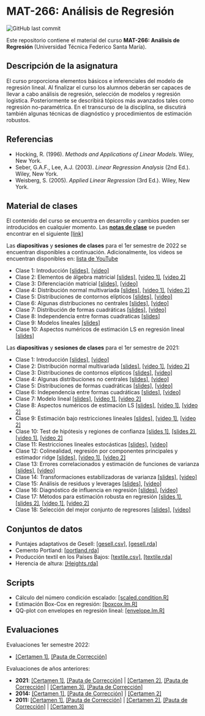 # MAT-266: Análisis de Regresión
![GitHub last commit](https://img.shields.io/github/last-commit/faosorios/Curso-Regresion)

Este repositorio contiene el material del curso **MAT-266: Análisis de Regresión** (Universidad Técnica Federico Santa María).

## Descripción de la asignatura

El curso proporciona elementos básicos e inferenciales del modelo de regresión lineal. Al finalizar el curso los alumnos deberán ser capaces de llevar a cabo análisis de regresión, selección de modelos y regresión logística. Posteriormente se describirá tópicos más avanzados tales como regresión no-paramétrica. En el transcurso de la disciplina, se discutirá también algunas técnicas de diagnóstico y procedimientos de estimación robustos.

## Referencias 

* Hocking, R. (1996). *Methods and Applications of Linear Models*. Wiley, New York.
* Seber, G.A.F., Lee, A.J. (2003). *Linear Regression Analysis* (2nd Ed.). Wiley, New York.
* Weisberg, S. (2005). *Applied Linear Regression* (3rd Ed.). Wiley, New York.

## Material de clases

El contenido del curso se encuentra en desarrollo y cambios pueden ser introducidos en cualquier momento. Las [**notas de clase**](https://github.com/faosorios/Curso-Regresion/blob/main/notas%20de%20clase/analisis-regresion.pdf) se pueden encontrar en el siguiente [[link]](https://github.com/faosorios/Curso-Regresion/blob/main/notas%20de%20clase/analisis-regresion.pdf)

Las **diapositivas** y **sesiones de clases** para el 1er semestre de 2022 se encuentran disponibles a continuación. Adicionalmente, los videos se encuentran disponibles en: [lista de YouTube](https://youtube.com/playlist?list=PL7ZDxVK6zhI9s0WNgtjC47ZzFeFcXEsbD)

- Clase 1: Introducción [[slides]](https://github.com/faosorios/Curso-Regresion/blob/main/diapositivas/2022/MAT266_slides-01.pdf), [[video]](https://youtu.be/xdnGHa1WoCY)
- Clase 2: Elementos de álgebra matricial [[slides]](https://github.com/faosorios/Curso-Regresion/blob/main/diapositivas/2022/MAT266_slides-02.pdf), [[video 1]](https://youtu.be/DE0_FrVRRHc), [[video 2]](https://youtu.be/zf6DuZ_3paE)
- Clase 3: Diferenciación matricial [[slides]](https://github.com/faosorios/Curso-Regresion/blob/main/diapositivas/2022/MAT266_slides-03.pdf), [[video]](https://youtu.be/U45-QQXexQ8)
- Clase 4: Distribución normal multivariada [[slides]](https://github.com/faosorios/Curso-Regresion/blob/main/diapositivas/2022/MAT266_slides-04.pdf), [[video 1]](https://youtu.be/HLRTKdZmaSg), [[video 2]](https://youtu.be/M-5PX3kKt6g)
- Clase 5: Distribuciones de contornos elípticos [[slides]](https://github.com/faosorios/Curso-Regresion/blob/main/diapositivas/2022/MAT266_slides-05.pdf), [[video]](https://youtu.be/_9uYnvKwABY)
- Clase 6: Algunas distribuciones no centrales [[slides]](https://github.com/faosorios/Curso-Regresion/blob/main/diapositivas/2022/MAT266_slides-06.pdf), [[video]](https://youtu.be/AxthUCWbYgE)
- Clase 7: Distribución de formas cuadráticas [[slides]](https://github.com/faosorios/Curso-Regresion/blob/main/diapositivas/2022/MAT266_slides-07.pdf), [[video]](https://youtu.be/ju0aR7XyV6w)
- Clase 8: Independencia entre formas cuadraticas [[slides]](https://github.com/faosorios/Curso-Regresion/blob/main/diapositivas/2022/MAT266_slides-08.pdf)
- Clase 9: Modelos lineales [[slides]](https://github.com/faosorios/Curso-Regresion/blob/main/diapositivas/2022/MAT266_slides-09.pdf)
- Clase 10: Aspectos numéricos de estimación LS en regresión lineal [[slides]](https://github.com/faosorios/Curso-Regresion/blob/main/diapositivas/2022/MAT266_slides-10.pdf)

Las **diapositivas** y **sesiones de clases** para el 1er semestre de 2021:

- Clase 1: Introducción [[slides]](https://github.com/faosorios/Curso-Regresion/blob/main/diapositivas/2021/MAT266_slides-01.pdf), [[video]](https://youtu.be/Q1WwqIpQEUk)
- Clase 2: Distribución normal multivariada [[slides]](https://github.com/faosorios/Curso-Regresion/blob/main/diapositivas/2021/MAT266_slides-02.pdf), [[video 1]](https://youtu.be/DZzvJe5hJQ4), [[video 2]](https://youtu.be/i6Uw4BmJu5s)
- Clase 3: Distribuciones de contornos elípticos [[slides]](https://github.com/faosorios/Curso-Regresion/blob/main/diapositivas/2021/MAT266_slides-03.pdf), [[video]](https://youtu.be/MkiKjTMdiaY)
- Clase 4: Algunas distribuciones no centrales [[slides]](https://github.com/faosorios/Curso-Regresion/blob/main/diapositivas/2021/MAT266_slides-04.pdf), [[video]](https://youtu.be/47FKyNMA48U)
- Clase 5: Distribuciones de formas cuadráticas [[slides]](https://github.com/faosorios/Curso-Regresion/blob/main/diapositivas/2021/MAT266_slides-05.pdf), [[video]](https://youtu.be/smMcKx0unss)
- Clase 6: Independencia entre formas cuadráticas [[slides]](https://github.com/faosorios/Curso-Regresion/blob/main/diapositivas/2021/MAT266_slides-06.pdf), [[video]](https://youtu.be/dGavYYgza28)
- Clase 7: Modelo lineal [[slides]](https://github.com/faosorios/Curso-Regresion/blob/main/diapositivas/2021/MAT266_slides-07.pdf), [[video 1]](https://youtu.be/0gBTpgDJkOk), [[video 2]](https://youtu.be/sgRGccpsUGw)
- Clase 8: Aspectos numéricos de estimación LS [[slides]](https://github.com/faosorios/Curso-Regresion/blob/main/2021/diapositivas/MAT266_slides-08.pdf), [[video 1]](https://youtu.be/FcaoJhKezsI), [[video 2]](https://youtu.be/C9c60erRyvE)
- Clase 9: Estimación bajo restricciones lineales [[slides]](https://github.com/faosorios/Curso-Regresion/blob/main/2021/diapositivas/MAT266_slides-09.pdf), [[video 1]](https://youtu.be/jM6DUXqv7Ug), [[video 2]](https://youtu.be/sTFZZdyMr9Y)
- Clase 10: Test de hipótesis y regiones de confianza [[slides 1]](https://github.com/faosorios/Curso-Regresion/blob/main/2021/diapositivas/MAT266_slides-10.pdf), [[slides 2]](https://github.com/faosorios/Curso-Regresion/blob/main/diapositivas/MAT266_slides-11.pdf), [[video 1]](https://youtu.be/tnadL3DIiHg), [[video 2]](https://youtu.be/-EHtSR49e6o)
- Clase 11: Restricciones lineales estocásticas [[slides]](https://github.com/faosorios/Curso-Regresion/blob/main/diapositivas/2021/MAT266_slides-12.pdf), [[video]](https://youtu.be/-L3MiuPuiuE)
- Clase 12: Colinealidad, regresión por componentes principales y estimador ridge [[slides]](https://github.com/faosorios/Curso-Regresion/blob/main/diapositivas/2021/MAT266_slides-13.pdf), [[video 1]](https://youtu.be/zJQOI41pjWM), [[video 2]](https://youtu.be/6ZjRuYGNcQs)
- Clase 13: Errores correlacionados y estimación de funciones de varianza [[slides]](https://github.com/faosorios/Curso-Regresion/blob/main/diapositivas/2021/MAT266_slides-14.pdf), [[video]](https://youtu.be/jgUDYUxbl_I)
- Clase 14: Transformaciones estabilizadoras de varianza [[slides]](https://github.com/faosorios/Curso-Regresion/blob/main/diapositivas/2021/MAT266_slides-15.pdf), [[video]](https://youtu.be/ueqIOiSY4Fo)
- Clase 15: Análisis de residuos y leverages [[slides]](https://github.com/faosorios/Curso-Regresion/blob/main/diapositivas/2021/MAT266_slides-16.pdf), [[video]](https://youtu.be/kYDxsUCWTuY)
- Clase 16: Diagnóstico de influencia en regresión [[slides]](https://github.com/faosorios/Curso-Regresion/blob/main/diapositivas/2021/MAT266_slides-17.pdf), [[video]](https://youtu.be/WGdmvSel-xw)
- Clase 17: Métodos para estimación robusta en regresión [[slides 1]](https://github.com/faosorios/Curso-Regresion/blob/main/diapositivas/2021/MAT266_slides-18.pdf), [[slides 2]](https://github.com/faosorios/Curso-Regresion/blob/main/diapositivas/2021/MAT266_slides-19.pdf), [[video 1]](https://youtu.be/fcUW2773lwQ), [[video 2]](https://youtu.be/fqEndyLykqs)
- Clase 18: Selección del mejor conjunto de regresores [[slides]](https://github.com/faosorios/Curso-Regresion/blob/main/diapositivas/2021/MAT266_slides-20.pdf), [[video]](https://youtu.be/IOZeWjoI7Mk)

## Conjuntos de datos

- Puntajes adaptativos de Gesell: [[gesell.csv]](https://github.com/faosorios/Curso-Regresion/blob/main/datasets/gesell.csv), [[gesell.rda]](https://github.com/faosorios/Curso-Regresion/blob/main/datasets/gesell.rda)
- Cemento Portland: [[portland.rda]](https://github.com/faosorios/Curso-Regresion/blob/main/datasets/portland.rda)
- Producción textil en los Países Bajos: [[textile.csv]](https://github.com/faosorios/Curso-Regresion/blob/main/datasets/textile.csv), [[textile.rda]](https://github.com/faosorios/Curso-Regresion/blob/main/datasets/textile.rda)
- Herencia de altura: [[Heights.rda]](https://github.com/faosorios/Curso-Regresion/blob/main/datasets/Heights.rda)

## Scripts 

- Cálculo del número condición escalado: [[scaled.condition.R]](https://github.com/faosorios/Curso-Regresion/blob/main/scripts/scaled.condition.R)
- Estimación Box-Cox en regresión: [[boxcox.lm.R]](https://github.com/faosorios/Curso-Regresion/blob/main/scripts/boxcox.lm.R)
- QQ-plot con envelopes en regresión lineal: [[envelope.lm.R]](https://github.com/faosorios/Curso-Regresion/blob/main/scripts/envelope.lm.R)

## Evaluaciones

Evaluaciones 1er semestre 2022:
- [[Certamen 1]](https://github.com/faosorios/Curso-Regresion/blob/main/evaluaciones/MAT266-C1_2022.pdf), [[Pauta de Corrección]](https://github.com/faosorios/Curso-Regresion/blob/main/evaluaciones/MAT266-P1_2022.pdf)

Evaluaciones de años anteriores:
- **2021**: [[Certamen 1]](https://github.com/faosorios/Curso-Regresion/blob/main/evaluaciones/MAT266-C1_2021.pdf), [[Pauta de Corrección]](https://github.com/faosorios/Curso-Regresion/blob/main/evaluaciones/MAT266-P1_2021.pdf) | [[Certamen 2]](https://github.com/faosorios/Curso-Regresion/blob/main/evaluaciones/MAT266-C2_2021.pdf), [[Pauta de Corrección]](https://github.com/faosorios/Curso-Regresion/blob/main/evaluaciones/MAT266-P2_2021.pdf) | [[Certamen 3]](https://github.com/faosorios/Curso-Regresion/blob/main/evaluaciones/MAT266-C3_2021.pdf), [[Pauta de Corrección]](https://github.com/faosorios/Curso-Regresion/blob/main/evaluaciones/MAT266-P3_2021.pdf)
- **2014:** [[Certamen 1]](https://github.com/faosorios/Curso-Regresion/blob/main/evaluaciones/MAT266-C1_2014.pdf), [[Pauta de Corrección]](https://github.com/faosorios/Curso-Regresion/blob/main/evaluaciones/MAT266-P1_2014.pdf) | [[Certamen 2]](https://github.com/faosorios/Curso-Regresion/blob/main/evaluaciones/MAT266-C2_2014.pdf)
- **2011:** [[Certamen 1]](https://github.com/faosorios/Curso-Regresion/blob/main/evaluaciones/MAT266-C1_2011.pdf), [[Pauta de Corrección]](https://github.com/faosorios/Curso-Regresion/blob/main/evaluaciones/MAT266-P1_2011.pdf) | [[Certamen 2]](https://github.com/faosorios/Curso-Regresion/blob/main/evaluaciones/MAT266-C2_2011.pdf), [[Pauta de Corrección]](https://github.com/faosorios/Curso-Regresion/blob/main/evaluaciones/MAT266-P2_2011.pdf) | [[Certamen 3]](https://github.com/faosorios/Curso-Regresion/blob/main/evaluaciones/MAT266-C3_2011.pdf)
